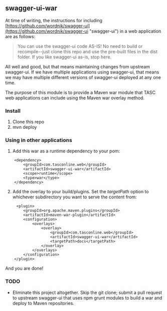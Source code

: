 ## swagger-ui-war

At time of writing, the instructions for including [https://github.com/wordnik/swagger-ui](https://github.com/wordnik/swagger-ui "swagger-ui") in a web application are as follows:

> You can use the swagger-ui code AS-IS! No need to build or recompile--just clone this repo and use the pre-built files in the dist folder. If you like swagger-ui as-is, stop here.

All well and good, but that means maintaining changes from upstream swagger-ui. If we have multiple applications using swagger-ui, that means we may have multiple different versions of swagger-ui deployed at any one time.

The purpose of this module is to provide a Maven war module that TASC web applications can include using the Maven war overlay method.

### Install

1. Clone this repo
2. mvn deploy

### Using in other applications

1. Add this war as a runtime dependency to your pom:
```
    <dependency>
	    <groupId>com.tasconline.web</groupId>
        <artifactId>swagger-ui-war</artifactId>
		<scope>runtime</scope>
		<type>war</type>
	</dependency>
```
2. Add the overlay to your build/plugins. Set the *targetPath* option to whichever subdirectory you want to serve the content from:
```
     <plugin>
		<groupId>org.apache.maven.plugins</groupId>
		<artifactId>maven-war-plugin</artifactId>
		<configuration>
			<overlays>
        		<overlay>
        			<groupId>com.tasconline.web</groupId>
            		<artifactId>swagger-ui-war</artifactId>
              		<targetPath>docs</targetPath>
            	</overlay>
            </overlays>
		</configuration>
	</plugin>
```

And you are done!

### TODO

- Eliminate this project altogether. Skip the git clone; submit a pull request to upstream swagger-ui that uses npm grunt modules to build a war and deploy to Maven repositories.


